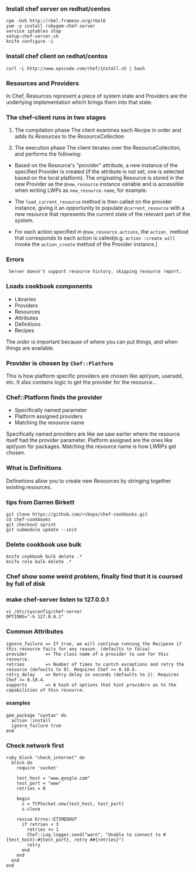 ### Install chef server on redhat/centos

    rpm -Uvh http://rbel.frameos.org/rbel6
    yum -y install rubygem-chef-server
    service iptables stop
    setup-chef-server.sh
    knife configure -i

### Install chef client on redhat/centos

    curl -L http://www.opscode.com/chef/install.sh | bash

### Resources and Providers

In Chef, Resources represent a piece of system state and Providers are the underlying implementation which brings them into that state.

### The chef-client runs in two stages

1. The compilation phase
   The client examines each *Recipe* in order and adds its *Resources* to the *ResourceCollection*

2. The execution phase
   The client iterates over the ResourceCollection, and performs the following:

- Based on the Resource's "provider" attribute, a new instance of the specified Provider is created (if the attribute is not set, one is selected based on the local platform).
  The originating Resource is stored in the new Provider as the `@new_resource` instance variable and is accessible when writing LWPs as `new_resource.name`, for example.

- The `load_current_resource` method is then called on the provider instance, giving it an opportunity to populate `@current_resource` with a new resource that represents the current state of the relevant part of the system.

- For each action specified in `@new_resource.actions`, the `action_` method that corresponds to each action is called(e.g. `action :create will` invoke the `action_create` method of the Provider instance.)


### Errors

     Server doesn't support resource history, skipping resource report.

### Loads cookbook components

- Libraries
- Providers
- Resources
- Attributes
- Definitions
- Recipes

The *order* is important because of where you can put things, and when things are available.

### Provider is chosen by `Chef::Platform`

This is how platform specific providers are chosen like apt/yum, useradd, etc. It also contains logic to get the provider for the resource...

### Chef::Platform finds the provider

- Specifically named parameter
- Platform assigned providers
- Matching the resource name

Specifically named providers are like we saw earlier where the resource itself had the provider parameter.
Platform assigned are the ones like apt/yum for packages.
Matching the resource name is how LWRPs get chosen.

### What is Definitions

Definetions allow you to create new Resources by stringing together existing resources.

### tips from Darren Birkett

    git clone https://github.com/rcbops/chef-cookbooks.git
    cd chef-cookbooks
    git checkout sprint
    git submodule update --init

### Delete cookbook use bulk

    knife cookbook bulk delete .*
    knife role bulk delete .*

### Chef show some weird problem, finally find that it is coursed by full of disk

### make chef-server listen to 127.0.0.1

    vi /etc/sysconfig/chef-server
    OPTIONS="-h 127.0.0.1"

### Common Attributes

    ignore_failure => If true, we will continue running the Recipese if this resource fails for any reason. (defaults to false)
    provider       => The class name of a provider to use for this resource.
    retries        => Number of times to cantch exceptions and retry the resource (defaults to 0). Requires Chef >= 0.10.4.
    retry_delay    => Retry delay in seconds (defaults to 2). Requires Chef >= 0.10.4.
    supports       => A hash of options that hint providers as to the capabilities of this resource.

#### examples

    gem_package "syntax" do
      action :install
      ignore_failure true
    end

### Check network first

    ruby_block "check_internet" do
      block do
        require 'socket'

        test_host = "www.google.com"
        test_port = "www"
        retries = 0

        begin
          s = TCPSocket.new(test_host, test_port)
          s.close

        rescue Errno::ETIMEDOUT
          if retries < 3
            retries += 1
            Chef::Log.logger.send("warn", "Unable to connect to #{test_host}:#{test_port}, retry ##{retries}")
            retry
          end
        end
      end
    end
